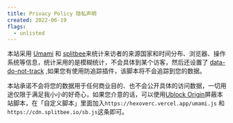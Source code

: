```yaml
---
title: Privacy Policy 隐私声明
created: 2022-06-19
flags:
  - unlisted
---
```


本站采用 [Umami](https://umami.is/) 和 [splitbee](https://splitbee.io)来统计来访者的来源国家和时间分布、浏览器、操作系统等信息，统计采用的是模糊统计，不会具体到某个访客，然后还设置了 [data-do-not-track](https://en.wikipedia.org/wiki/Do_Not_Track) ,如果您有使用防追踪插件，该脚本将不会追踪到您的数据。

本站承诺不会将您的数据用于任何商业目的、也不会公开具体的访问数据，一切用途仅限于满足我小小的好奇心，如果您介意的话，可以使用[Ublock Origin](https://ublockorigin.com)屏蔽本站脚本，在「自定义脚本」里面加入`https://hexoverc.vercel.app/umami.js` 和 `https://cdn.splitbee.io/sb.js`这条即可。
